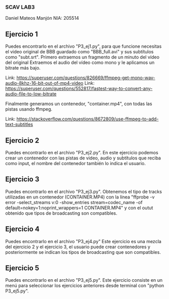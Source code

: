 
### SCAV LAB3
Daniel Mateos Manjón
NIA: 205514

## Ejercicio 1
Puedes encontrarlo en el archivo "P3_ej1.py", para que funcione necesitas el video original de BBB guardado como "BBB_full.avi" y sus subtítulos como "subt.srt".
Primero extraemos un fragmento de un minuto del vídeo del original
Extraemos el audio del vídeo como mono y le aplicamos un bitrate más bajo.

Link: https://superuser.com/questions/826669/ffmpeg-get-mono-wav-audio-8khz-16-bit-out-of-mp4-video
Link: https://superuser.com/questions/552817/fastest-way-to-convert-any-audio-file-to-low-bitrate

Finalmente generamos un contenedor, "container.mp4", con todas las pistas usando ffmpeg.

Link: https://stackoverflow.com/questions/8672809/use-ffmpeg-to-add-text-subtitles

## Ejercicio 2
Puedes encontrarlo en el archivo "P3_ej2.py".
En este ejercicio podemos crear un contenedor con las pistas de video, audio y subtítulos que reciba como input, el nombre del contenedor también lo indica el usuario.

## Ejercicio 3
Puedes encontrarlo en el archivo "P3_ej3.py".
Obtenemos el tipo de tracks utilizadas en un contenedor (CONTAINER.MP4) con la línea "ffprobe -v error -select_streams v:0 -show_entries stream=codec_name -of default=nokey=1:noprint_wrappers=1 CONTAINER.MP4" y con el outut obtenido que tipos de broadcasting son compatibles.

## Ejercicio 4
Puedes encontrarlo en el archivo "P3_ej4.py"
Este ejercicio es una mezcla del ejercicio 2 y el ejercicio 3, el usuario puede crear contenedores y posteriormente se indican los tipos de broadcasting que son compatibles.

## Ejercicio 5
Puedes encontrarlo en el archivo "P3_ej5.py".
Este ejercicio consiste en un menú para seleccionar los ejercicios anteriores desde terminal con "python P3_ej5.py".
